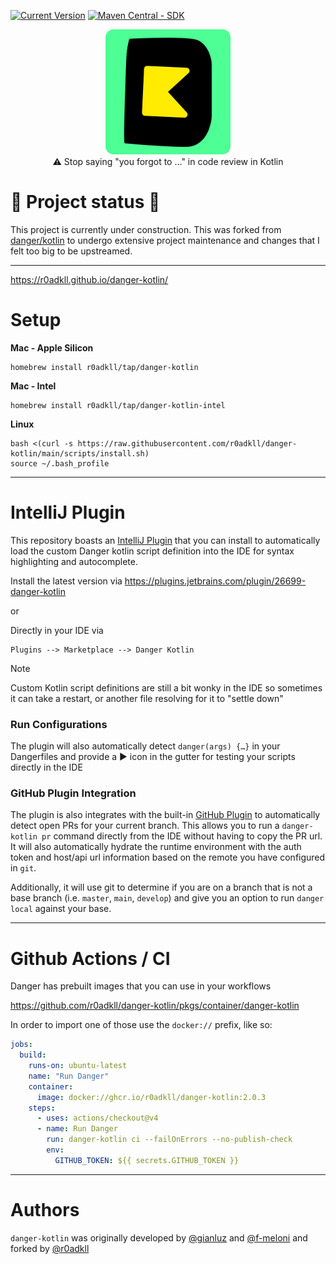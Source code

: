 [![Current
Version](https://img.shields.io/badge/r0adkll/danger%20kotlin-v2.0.2-orange)](https://danger.systems/kotlin/)
[![Maven Central - SDK](https://img.shields.io/maven-central/v/systems.danger/danger-kotlin-sdk.svg?label=danger-kotlin-sdk)](https://search.maven.org/search?q=g:%22com.r0adkll%22%20AND%20a:%22danger-kotlin-sdk%22)

<p align="center">
<img width=200 src=".idea/icon.svg" /></br>
⚠️ Stop saying "you forgot to …" in code review in Kotlin
</p>

# 🚧 Project status 🚧
This project is currently under construction. This was forked from [danger/kotlin](https://github.com/danger/kotlin) to undergo extensive project maintenance and changes that I felt too big to be upstreamed.

---

https://r0adkll.github.io/danger-kotlin/

# Setup

**Mac - Apple Silicon**

```shell
homebrew install r0adkll/tap/danger-kotlin
```

**Mac - Intel**

```shell
homebrew install r0adkll/tap/danger-kotlin-intel
```

**Linux**

```shell
bash <(curl -s https://raw.githubusercontent.com/r0adkll/danger-kotlin/main/scripts/install.sh)
source ~/.bash_profile
```

---

# IntelliJ Plugin
This repository boasts an [IntelliJ Plugin](intellij-plugin/) that you can install to automatically load the
custom Danger kotlin script definition into the IDE for syntax highlighting and autocomplete.

Install the latest version via https://plugins.jetbrains.com/plugin/26699-danger-kotlin

or

Directly in your IDE via

```
Plugins --> Marketplace --> Danger Kotlin
```


> [!NOTE]
> Custom Kotlin script definitions are still a bit wonky in the IDE so sometimes it can take a restart, or another file resolving for it to "settle down"

### Run Configurations
The plugin will also automatically detect `danger(args) {…}` in your Dangerfiles and provide a ▶︎ icon in the gutter for
testing your scripts directly in the IDE

### GitHub Plugin Integration
The plugin is also integrates with the built-in [GitHub Plugin][] to automatically detect open PRs for your current branch.
This allows you to run a `danger-kotlin pr` command directly from the IDE without having to copy the PR url. It will also
automatically hydrate the runtime environment with the auth token and host/api url information based on the remote you have configured
in `git`.

Additionally, it will use git to determine if you are on a branch that is not a base branch (i.e. `master`, `main`, `develop`) and
give you an option to run `danger local` against your base.

---

# Github Actions / CI

<!--
You can add danger/kotlin to your actions

Parameters:
* `dangerfile`: Path to danger file,  required: `false`,  default: `Dangerfile.df.kts`
* `run-mode`: Run mode: `ci`, `local`, `pr`, required: `false`  default: `ci`
* `job-id:` Reported CI job ID, required: `false`, default: `danger/kotlin`
* `args`: Extra custom arguments like "--failOnErrors --no-publish-check" and etc, required: `false`

```yml
jobs:
  build:
    runs-on: ubuntu-latest
    name: "Run Danger"
    steps:
      - uses: actions/checkout@v4
      - name: Danger
        uses: r0adkll/danger-kotlin@2.0.3
        env:
          GITHUB_TOKEN: ${{ secrets.GITHUB_TOKEN }}
```
-->

Danger has prebuilt images that you can use in your workflows

https://github.com/r0adkll/danger-kotlin/pkgs/container/danger-kotlin

In order to import one of those use the `docker://` prefix, like so:

```yml
jobs:
  build:
    runs-on: ubuntu-latest
    name: "Run Danger"
    container:
      image: docker://ghcr.io/r0adkll/danger-kotlin:2.0.3
    steps:
      - uses: actions/checkout@v4
      - name: Run Danger
        run: danger-kotlin ci --failOnErrors --no-publish-check
        env:
          GITHUB_TOKEN: ${{ secrets.GITHUB_TOKEN }}
```

<!--

### What it looks like today
You can make a `Dangerfile.df.kts` in your root project that looks through PR metadata, it's fully typed.

```kotlin
import systems.danger.kotlin.*

danger(args) {

    val allSourceFiles = git.modifiedFiles + git.createdFiles
    val changelogChanged = allSourceFiles.contains("CHANGELOG.md")
    val sourceChanges = allSourceFiles.firstOrNull { it.contains("src") }

    onGitHub {
        val isTrivial = pullRequest.title.contains("#trivial")

        // Changelog
        if (!isTrivial && !changelogChanged && sourceChanges != null) {
            warn(WordUtils.capitalize("any changes to library code should be reflected in the Changelog.\n\nPlease consider adding a note there and adhere to the [Changelog Guidelines](https://github.com/Moya/contributors/blob/master/Changelog%20Guidelines.md)."))
        }

        // Big PR Check
        if ((pullRequest.additions ?: 0) - (pullRequest.deletions ?: 0) > 300) {
            warn("Big PR, try to keep changes smaller if you can")
        }

        // Work in progress check
        if (pullRequest.title.contains("WIP", false)) {
            warn("PR is classed as Work in Progress")
        }
    }
}
```

### Setup

#### macOS (ARM)
```sh
brew install r0adkll/tap/danger-kotlin
```

#### macOS (Intel)
```sh
brew install r0adkll/tap/danger-kotlin-intel
```

### Linux
```sh
bash <(curl -s https://raw.githubusercontent.com/r0adkll/danger-kotlin/master/scripts/install.sh)
source ~/.bash_profile
```

### GitHub Actions
You can add danger/kotlin to your actions

Parameters:
* `dangerfile`: Path to danger file,  required: `false`,  default: `Dangerfile.df.kts`
* `run-mode`: Run mode: `ci`, `local`, `pr`, required: `false`  default: `ci`
* `job-id:` Reported CI job ID, required: `false`, default: `danger/kotlin`
* `args`: Extra custom arguments like "--failOnErrors --no-publish-check" and etc, required: `false`

```yml
jobs:
  build:
    runs-on: ubuntu-latest
    name: "Run Danger"
    steps:
      - uses: actions/checkout@v4
      - name: Danger
        uses: danger/kotlin@1.3.3
        env:
          GITHUB_TOKEN: ${{ secrets.GITHUB_TOKEN }}
```

Danger a pre built images that you can use with your action:

https://github.com/orgs/danger/packages/container/package/danger-kotlin
In order to import one of those use the docker:// prefix

```yml
jobs:
  build:
    runs-on: ubuntu-latest
    name: "Run Danger"
    container:
      image: docker://ghcr.io/danger/danger-kotlin:1.3.3
    steps:
      - uses: actions/checkout@v4
      - name: Run Danger
        run: danger-kotlin ci --failOnErrors --no-publish-check
        env:
          GITHUB_TOKEN: ${{ secrets.GITHUB_TOKEN }}
```

-->

---

# Authors
`danger-kotlin` was originally developed by [@gianluz][] and [@f-meloni][]
and forked by [@r0adkll][]

[@f-meloni]: https://github.com/f-meloni
[@gianluz]: https://github.com/gianluz
[@r0adkll]: https://github.com/r0adkll

[GitHub Plugin]: https://plugins.jetbrains.com/plugin/13115-github
